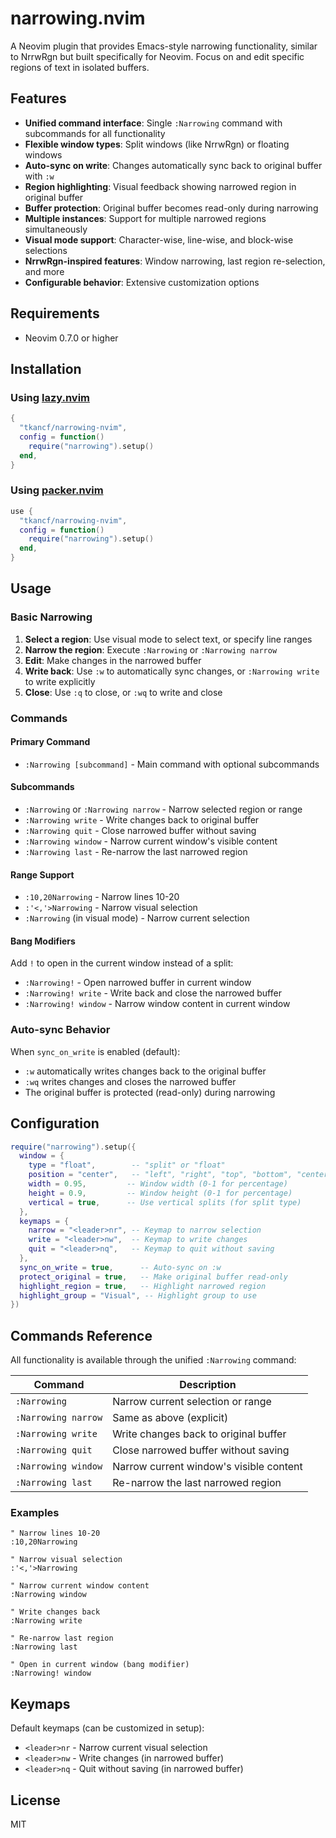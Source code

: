 # narrowing.nvim

A Neovim plugin that provides Emacs-style narrowing functionality, similar to NrrwRgn but built specifically for Neovim. Focus on and edit specific regions of text in isolated buffers.

## Features

- **Unified command interface**: Single `:Narrowing` command with subcommands for all functionality
- **Flexible window types**: Split windows (like NrrwRgn) or floating windows
- **Auto-sync on write**: Changes automatically sync back to original buffer with `:w`
- **Region highlighting**: Visual feedback showing narrowed region in original buffer
- **Buffer protection**: Original buffer becomes read-only during narrowing
- **Multiple instances**: Support for multiple narrowed regions simultaneously
- **Visual mode support**: Character-wise, line-wise, and block-wise selections
- **NrrwRgn-inspired features**: Window narrowing, last region re-selection, and more
- **Configurable behavior**: Extensive customization options

## Requirements

- Neovim 0.7.0 or higher

## Installation

### Using [lazy.nvim](https://github.com/folke/lazy.nvim)

```lua
{
  "tkancf/narrowing-nvim",
  config = function()
    require("narrowing").setup()
  end,
}
```

### Using [packer.nvim](https://github.com/wbthomason/packer.nvim)

```lua
use {
  "tkancf/narrowing-nvim",
  config = function()
    require("narrowing").setup()
  end,
}
```

## Usage

### Basic Narrowing

1. **Select a region**: Use visual mode to select text, or specify line ranges
2. **Narrow the region**: Execute `:Narrowing` or `:Narrowing narrow`
3. **Edit**: Make changes in the narrowed buffer
4. **Write back**: Use `:w` to automatically sync changes, or `:Narrowing write` to write explicitly
5. **Close**: Use `:q` to close, or `:wq` to write and close

### Commands

#### Primary Command
- `:Narrowing [subcommand]` - Main command with optional subcommands

#### Subcommands
- `:Narrowing` or `:Narrowing narrow` - Narrow selected region or range
- `:Narrowing write` - Write changes back to original buffer
- `:Narrowing quit` - Close narrowed buffer without saving
- `:Narrowing window` - Narrow current window's visible content
- `:Narrowing last` - Re-narrow the last narrowed region

#### Range Support
- `:10,20Narrowing` - Narrow lines 10-20
- `:'<,'>Narrowing` - Narrow visual selection
- `:Narrowing` (in visual mode) - Narrow current selection

#### Bang Modifiers
Add `!` to open in the current window instead of a split:
- `:Narrowing!` - Open narrowed buffer in current window
- `:Narrowing! write` - Write back and close the narrowed buffer
- `:Narrowing! window` - Narrow window content in current window

### Auto-sync Behavior

When `sync_on_write` is enabled (default):
- `:w` automatically writes changes back to the original buffer
- `:wq` writes changes and closes the narrowed buffer
- The original buffer is protected (read-only) during narrowing

## Configuration

```lua
require("narrowing").setup({
  window = {
    type = "float",        -- "split" or "float"
    position = "center",   -- "left", "right", "top", "bottom", "center"
    width = 0.95,         -- Window width (0-1 for percentage)
    height = 0.9,         -- Window height (0-1 for percentage)
    vertical = true,      -- Use vertical splits (for split type)
  },
  keymaps = {
    narrow = "<leader>nr", -- Keymap to narrow selection
    write = "<leader>nw",  -- Keymap to write changes
    quit = "<leader>nq",   -- Keymap to quit without saving
  },
  sync_on_write = true,      -- Auto-sync on :w
  protect_original = true,   -- Make original buffer read-only
  highlight_region = true,   -- Highlight narrowed region
  highlight_group = "Visual", -- Highlight group to use
})
```

## Commands Reference

All functionality is available through the unified `:Narrowing` command:

| Command | Description |
|---------|-------------|
| `:Narrowing` | Narrow current selection or range |
| `:Narrowing narrow` | Same as above (explicit) |
| `:Narrowing write` | Write changes back to original buffer |
| `:Narrowing quit` | Close narrowed buffer without saving |
| `:Narrowing window` | Narrow current window's visible content |
| `:Narrowing last` | Re-narrow the last narrowed region |

### Examples

```vim
" Narrow lines 10-20
:10,20Narrowing

" Narrow visual selection
:'<,'>Narrowing

" Narrow current window content
:Narrowing window

" Write changes back
:Narrowing write

" Re-narrow last region
:Narrowing last

" Open in current window (bang modifier)
:Narrowing! window
```

## Keymaps

Default keymaps (can be customized in setup):

- `<leader>nr` - Narrow current visual selection
- `<leader>nw` - Write changes (in narrowed buffer)
- `<leader>nq` - Quit without saving (in narrowed buffer)

## License

MIT
